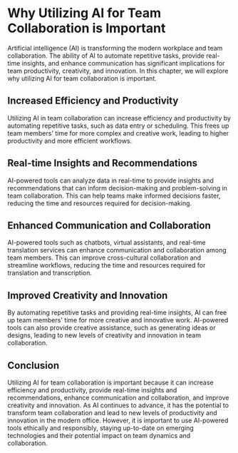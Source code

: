 Why Utilizing AI for Team Collaboration is Important
=============================================================================

Artificial intelligence (AI) is transforming the modern workplace and team collaboration. The ability of AI to automate repetitive tasks, provide real-time insights, and enhance communication has significant implications for team productivity, creativity, and innovation. In this chapter, we will explore why utilizing AI for team collaboration is important.

Increased Efficiency and Productivity
-------------------------------------

Utilizing AI in team collaboration can increase efficiency and productivity by automating repetitive tasks, such as data entry or scheduling. This frees up team members' time for more complex and creative work, leading to higher productivity and more efficient workflows.

Real-time Insights and Recommendations
--------------------------------------

AI-powered tools can analyze data in real-time to provide insights and recommendations that can inform decision-making and problem-solving in team collaboration. This can help teams make informed decisions faster, reducing the time and resources required for decision-making.

Enhanced Communication and Collaboration
----------------------------------------

AI-powered tools such as chatbots, virtual assistants, and real-time translation services can enhance communication and collaboration among team members. This can improve cross-cultural collaboration and streamline workflows, reducing the time and resources required for translation and transcription.

Improved Creativity and Innovation
----------------------------------

By automating repetitive tasks and providing real-time insights, AI can free up team members' time for more creative and innovative work. AI-powered tools can also provide creative assistance, such as generating ideas or designs, leading to new levels of creativity and innovation in team collaboration.

Conclusion
----------

Utilizing AI for team collaboration is important because it can increase efficiency and productivity, provide real-time insights and recommendations, enhance communication and collaboration, and improve creativity and innovation. As AI continues to advance, it has the potential to transform team collaboration and lead to new levels of productivity and innovation in the modern office. However, it is important to use AI-powered tools ethically and responsibly, staying up-to-date on emerging technologies and their potential impact on team dynamics and collaboration.
